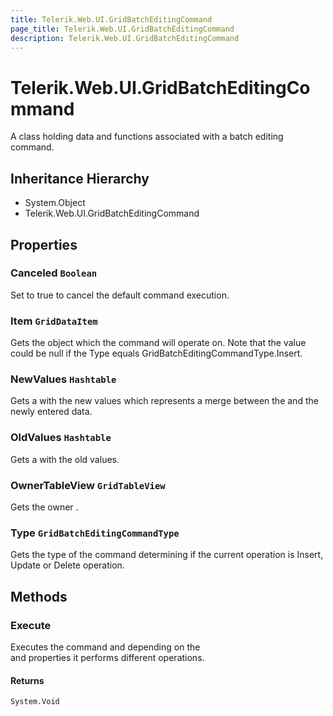 ```yaml
---
title: Telerik.Web.UI.GridBatchEditingCommand
page_title: Telerik.Web.UI.GridBatchEditingCommand
description: Telerik.Web.UI.GridBatchEditingCommand
---
```


# Telerik.Web.UI.GridBatchEditingCommand

A class holding data and functions associated with a batch editing command.

## Inheritance Hierarchy

* System.Object
* Telerik.Web.UI.GridBatchEditingCommand

## Properties

###  Canceled `Boolean`

Set to true to cancel the default command execution.

###  Item `GridDataItem`

Gets the  object which the command
            will operate on. Note that the value could be null if the
            Type equals GridBatchEditingCommandType.Insert.

###  NewValues `Hashtable`

Gets a  with the new values which
            represents a merge between the  and
            the newly entered data.

###  OldValues `Hashtable`

Gets a  with the old values.

###  OwnerTableView `GridTableView`

Gets the owner .

###  Type `GridBatchEditingCommandType`

Gets the type of the command determining if the current operation
            is Insert, Update or Delete operation.

## Methods

###  Execute

Executes the command and depending on the  
            and  properties it performs different operations.

#### Returns

`System.Void` 

